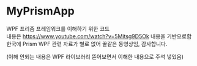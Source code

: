 # MyPrismApp
WPF 프리즘 프레임워크를 이해하기 위한 코드  
내용은 https://www.youtube.com/watch?v=5Mitsg9D5Ok 내용을 기반으로함  
한국에 Prism WPF 관련 자료가 별로 없어 꿀같은 동영상임, 감사합니다.

(이해 안되는 내용은 WPF 라이브러리 뜯어보면서 이해한 내용으로 주석 넣었음)
